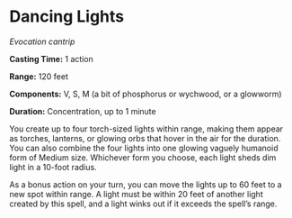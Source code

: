 <title>Dancing Lights</title>

# Dancing Lights

_Evocation cantrip_

**Casting Time:** 1 action

**Range:** 120 feet

**Components:** V, S, M (a bit of phosphorus or wychwood, or a glowworm)

**Duration:** Concentration, up to 1 minute

You create up to four torch-sized lights
within range, making them appear as torches,
lanterns, or glowing orbs that hover in the
air for the duration. You can also combine
the four lights into one glowing vaguely
humanoid form of Medium size. Whichever form
you choose, each light sheds dim light in a
10-foot radius.

As a bonus action on your turn, you can move
the lights up to 60 feet to a new spot within
range. A light must be within 20 feet of
another light created by this spell, and a
light winks out if it exceeds the spell’s
range.

